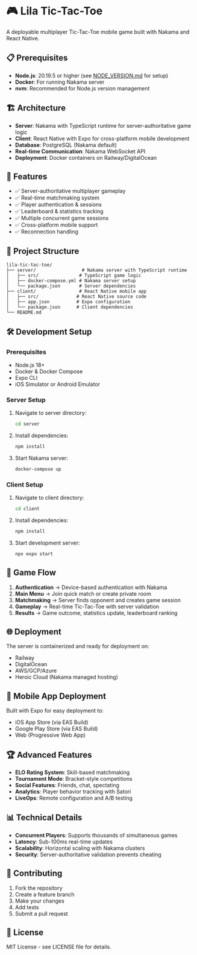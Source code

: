 # 🎮 Lila Tic-Tac-Toe

A deployable multiplayer Tic-Tac-Toe mobile game built with Nakama and React Native.

## 📋 Prerequisites

- **Node.js**: 20.19.5 or higher (see [NODE_VERSION.md](NODE_VERSION.md) for setup)
- **Docker**: For running Nakama server
- **nvm**: Recommended for Node.js version management

## 🏗️ Architecture

- **Server**: Nakama with TypeScript runtime for server-authoritative game logic
- **Client**: React Native with Expo for cross-platform mobile development
- **Database**: PostgreSQL (Nakama default)
- **Real-time Communication**: Nakama WebSocket API
- **Deployment**: Docker containers on Railway/DigitalOcean

## 🚀 Features

- ✅ Server-authoritative multiplayer gameplay
- ✅ Real-time matchmaking system
- ✅ Player authentication & sessions
- ✅ Leaderboard & statistics tracking
- ✅ Multiple concurrent game sessions
- ✅ Cross-platform mobile support
- ✅ Reconnection handling

## 📁 Project Structure

```
lila-tic-tac-toe/
├── server/                 # Nakama server with TypeScript runtime
│   ├── src/               # TypeScript game logic
│   ├── docker-compose.yml # Nakama server setup
│   └── package.json       # Server dependencies
├── client/                # React Native mobile app
│   ├── src/              # React Native source code
│   ├── app.json          # Expo configuration
│   └── package.json      # Client dependencies
└── README.md
```

## 🛠️ Development Setup

### Prerequisites

- Node.js 18+
- Docker & Docker Compose
- Expo CLI
- iOS Simulator or Android Emulator

### Server Setup

1. Navigate to server directory:
   ```bash
   cd server
   ```

2. Install dependencies:
   ```bash
   npm install
   ```

3. Start Nakama server:
   ```bash
   docker-compose up
   ```

### Client Setup

1. Navigate to client directory:
   ```bash
   cd client
   ```

2. Install dependencies:
   ```bash
   npm install
   ```

3. Start development server:
   ```bash
   npx expo start
   ```

## 🎯 Game Flow

1. **Authentication** → Device-based authentication with Nakama
2. **Main Menu** → Join quick match or create private room
3. **Matchmaking** → Server finds opponent and creates game session
4. **Gameplay** → Real-time Tic-Tac-Toe with server validation
5. **Results** → Game outcome, statistics update, leaderboard ranking

## 🌐 Deployment

The server is containerized and ready for deployment on:
- Railway
- DigitalOcean
- AWS/GCP/Azure
- Heroic Cloud (Nakama managed hosting)

## 📱 Mobile App Deployment

Built with Expo for easy deployment to:
- iOS App Store (via EAS Build)
- Google Play Store (via EAS Build)
- Web (Progressive Web App)

## 🏆 Advanced Features

- **ELO Rating System**: Skill-based matchmaking
- **Tournament Mode**: Bracket-style competitions
- **Social Features**: Friends, chat, spectating
- **Analytics**: Player behavior tracking with Satori
- **LiveOps**: Remote configuration and A/B testing

## 📊 Technical Details

- **Concurrent Players**: Supports thousands of simultaneous games
- **Latency**: Sub-100ms real-time updates
- **Scalability**: Horizontal scaling with Nakama clusters
- **Security**: Server-authoritative validation prevents cheating

## 🤝 Contributing

1. Fork the repository
2. Create a feature branch
3. Make your changes
4. Add tests
5. Submit a pull request

## 📄 License

MIT License - see LICENSE file for details.